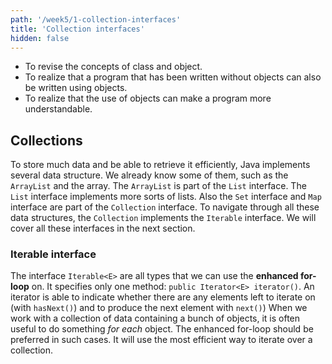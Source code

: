 ```yaml
---
path: '/week5/1-collection-interfaces'
title: 'Collection interfaces'
hidden: false
---
```


<text-box variant='learningObjectives' name='Learning Objectives'>

- To revise the concepts of class and object.
- To realize that a program that has been written without objects can also be written using objects.
- To realize that the use of objects can make a program more understandable.

</text-box>

## Collections
To store much data and be able to retrieve it efficiently, Java implements several data structure. We already know some of them, such as the `ArrayList` and the array. The `ArrayList` is part of the `List` interface. The `List` interface implements more sorts of lists. Also the `Set` interface and `Map` interface are part of the `Collection` interface. To navigate through all these data structures, the `Collection` implements the `Iterable` interface. We will cover all these interfaces in the next section.

### Iterable interface
The interface `Iterable<E>` are all types that we can use the **enhanced for-loop** on.
It specifies only one method: `public Iterator<E> iterator()`. 
An iterator is able to indicate whether there are any elements left to iterate on (with `hasNext()`) and to produce the next element with `next()`)
When we work with a collection of data containing a bunch of objects, it is often useful to do something _for each_ object.
The enhanced for-loop should be preferred in such cases. It will use the most efficient way to iterate over a collection.
